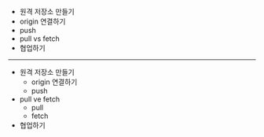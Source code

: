 - 원격 저장소 만들기
- origin 연결하기
- push
- pull vs fetch
- 협업하기

------

- 원격 저장소 만들기
  - origin 연결하기
  - push
- pull ve fetch
  - pull
  - fetch
- 협업하기
